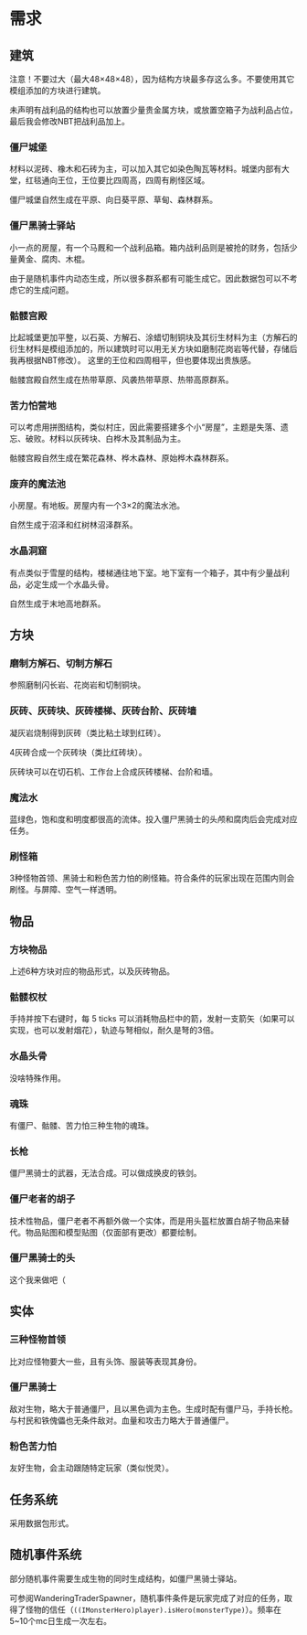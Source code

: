 # 需求

## 建筑

注意！不要过大（最大48×48×48），因为结构方块最多存这么多。不要使用其它模组添加的方块进行建筑。

未声明有战利品的结构也可以放置少量贵金属方块，或放置空箱子为战利品占位，最后我会修改NBT把战利品加上。

### 僵尸城堡

材料以泥砖、橡木和石砖为主，可以加入其它如染色陶瓦等材料。城堡内部有大堂，红毯通向王位，王位要比四周高，四周有刷怪区域。

僵尸城堡自然生成在平原、向日葵平原、草甸、森林群系。

### 僵尸黑骑士驿站

小一点的房屋，有一个马厩和一个战利品箱。箱内战利品则是被抢的财务，包括少量黄金、腐肉、木棍。

由于是随机事件内动态生成，所以很多群系都有可能生成它。因此数据包可以不考虑它的生成问题。

### 骷髅宫殿

比起城堡更加平整，以石英、方解石、涂蜡切制铜块及其衍生材料为主（方解石的衍生材料是模组添加的，所以建筑时可以用无关方块如磨制花岗岩等代替，存储后我再根据NBT修改）。 这里的王位和四周相平，但也要体现出贵族感。

骷髅宫殿自然生成在热带草原、风袭热带草原、热带高原群系。

### 苦力怕营地

可以考虑用拼图结构，类似村庄，因此需要搭建多个小“房屋”，主题是失落、遗忘、破败。材料以灰砖块、白桦木及其制品为主。

骷髅宫殿自然生成在繁花森林、桦木森林、原始桦木森林群系。

### 废弃的魔法池

小房屋。有地板。房屋内有一个3×2的魔法水池。

自然生成于沼泽和红树林沼泽群系。

### 水晶洞窟

有点类似于雪屋的结构，楼梯通往地下室。地下室有一个箱子，其中有少量战利品，必定生成一个水晶头骨。

自然生成于末地高地群系。

## 方块

### 磨制方解石、切制方解石

参照磨制闪长岩、花岗岩和切制铜块。

### 灰砖、灰砖块、灰砖楼梯、灰砖台阶、灰砖墙

凝灰岩烧制得到灰砖（类比粘土球到红砖）。

4灰砖合成一个灰砖块（类比红砖块）。

灰砖块可以在切石机、工作台上合成灰砖楼梯、台阶和墙。

### 魔法水

蓝绿色，饱和度和明度都很高的流体。投入僵尸黑骑士的头颅和腐肉后会完成对应任务。

### 刷怪箱

3种怪物首领、黑骑士和粉色苦力怕的刷怪箱。符合条件的玩家出现在范围内则会刷怪。与屏障、空气一样透明。

## 物品

### 方块物品

上述6种方块对应的物品形式，以及灰砖物品。

### 骷髅权杖

手持并按下右键时，每 5 ticks 可以消耗物品栏中的箭，发射一支箭矢（如果可以实现，也可以发射烟花），轨迹与弩相似，耐久是弩的3倍。

### 水晶头骨

没啥特殊作用。

### 魂珠

有僵尸、骷髅、苦力怕三种生物的魂珠。

### 长枪

僵尸黑骑士的武器，无法合成。可以做成换皮的铁剑。

### 僵尸老者的胡子

技术性物品，僵尸老者不再额外做一个实体，而是用头盔栏放置白胡子物品来替代。物品贴图和模型贴图（仅面部有更改）都要绘制。

### 僵尸黑骑士的头

这个我来做吧（

## 实体

### 三种怪物首领

比对应怪物要大一些，且有头饰、服装等表现其身份。

### 僵尸黑骑士

敌对生物，略大于普通僵尸，且以黑色调为主色。生成时配有僵尸马，手持长枪。与村民和铁傀儡也无条件敌对。血量和攻击力略大于普通僵尸。

### 粉色苦力怕

友好生物，会主动跟随特定玩家（类似悦灵）。

## 任务系统

采用数据包形式。

## 随机事件系统

部分随机事件需要生成生物的同时生成结构，如僵尸黑骑士驿站。

可参阅WanderingTraderSpawner，随机事件条件是玩家完成了对应的任务，取得了怪物的信任（`((IMonsterHero)player).isHero(monsterType)`）。频率在5~10个mc日生成一次左右。